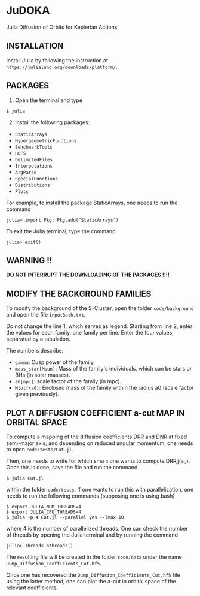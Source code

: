 # JuDOKA

Julia Diffusion of Orbits for Keplerian Actions

## INSTALLATION

Install Julia by following the instruction at `https://julialang.org/downloads/platform/`.

## PACKAGES

1) Open the terminal and type

```
$ julia
```

2) Install the following packages:

- `StaticArrays`
- `HypergeometricFunctions`
- `BenchmarkTools`
- `HDF5`
- `DelimitedFiles`
- `Interpolations`
- `ArgParse`
- `SpecialFunctions`
- `Distributions`
- `Plots`

For example, to install the package StaticArrays, one needs to run the command 
```
julia> import Pkg; Pkg.add("StaticArrays") 
```

To exit the Julia terminal, type the command
```
julia> exit()
```
## WARNING !!

**DO NOT INTERRUPT THE DOWNLOADING OF THE PACKAGES !!!!**

## MODIFY THE BACKGROUND FAMILIES

To modify the background of the S-Cluster, open the folder `code/background`
and open the file `inputBath.txt`.
	
Do not change the line 1, which serves as legend.
Starting from line 2, enter the values for each family, one family per line.
Enter the four values, separated by a tabulation.

The numbers describe:
- `gamma`: Cusp power of the family.
- `mass_star[Msun]`: Mass of the family's individuals, which can be stars or BHs (in solar masses).
- `a0[mpc]`: scale factor of the family (in mpc).
- `Mtot(<a0)`: Enclosed mass of the family within the radius a0 (scale factor given previously).

## PLOT A DIFFUSION COEFFICIENT a-cut MAP IN ORBITAL SPACE

To compute a mapping of the diffusion coefficients DRR and DNR at fixed 
semi-major axis, and depending on reduced angular momentum, one needs to open 
`code/tests/Cut.jl`.

Then, one needs to write for which sma `a` one wants to compute DRRjj(a,j). 
Once this is done, save the file and run the command 

```
$ julia Cut.jl
```

within the folder `code/tests`. If one wants to run this with parallelization,
one needs to run the following commands (supposing one is using bash)

```
$ export JULIA_NUM_THREADS=4
$ export JULIA_CPU_THREADS=4
$ julia -p 4 Cut.jl --parallel yes --lmax 10
```

where 4 is the number of parallelized threads. One can check the number of 
threads by opening the Julia terminal and by running the command

```
julia> Threads.nthreads()
```

The resulting file will be created in the folder `code/data` under the name 
`Dump_Diffusion_Coefficients_Cut.hf5`.

Once one has recovered the `Dump_Diffusion_Coefficients_Cut.hf5` file using the latter
method, one can plot the a-cut in orbital space of the relevant coefficients.
